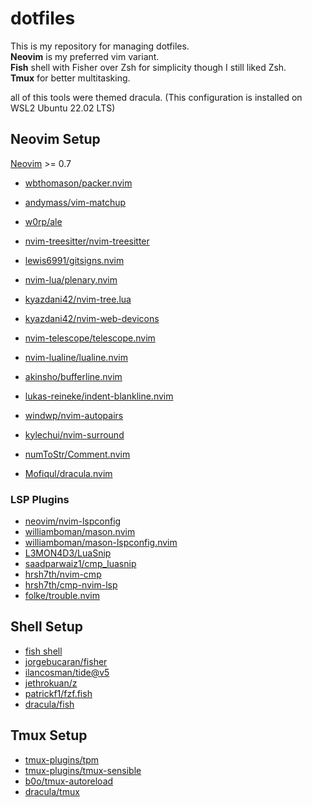# dotfiles
This is my repository for managing dotfiles.  
**Neovim** is my preferred vim variant.  
**Fish** shell with Fisher over Zsh for simplicity though I still liked Zsh.  
**Tmux** for better multitasking.

all of this tools were themed dracula.
(This configuration is installed on WSL2 Ubuntu 22.02 LTS)
## Neovim Setup
[Neovim](https://github.com/neovim/neovim) >= 0.7

- [wbthomason/packer.nvim](https://github.com/wbthomason/packer.nvim)
- [andymass/vim-matchup](https://github.com/andymass/vim-matchup)
- [w0rp/ale](https://github.com/w0rp/ale)
- [nvim-treesitter/nvim-treesitter](https://github.com/nvim-treesitter/nvim-treesitter)
- [lewis6991/gitsigns.nvim](https://github.com/lewis6991/gitsigns.nvim)
- [nvim-lua/plenary.nvim](https://github.com/nvim-lua/plenary.nvim)

- [kyazdani42/nvim-tree.lua](https://github.com/kyazdani42/nvim-tree.lua)
- [kyazdani42/nvim-web-devicons](https://github.com/kyazdani42/nvim-web-devicons)
- [nvim-telescope/telescope.nvim](https://github.com/nvim-telescope/telescope.nvim)
- [nvim-lualine/lualine.nvim](https://github.com/nvim-lualine/lualine.nvim)
- [akinsho/bufferline.nvim](https://github.com/akinsho/bufferline.nvim)
- [lukas-reineke/indent-blankline.nvim](https://github.com/lukas-reineke/indent-blankline.nvim)
- [windwp/nvim-autopairs](https://github.com/windwp/nvim-autopairs)
- [kylechui/nvim-surround](https://github.com/kylechui/nvim-surround)
- [numToStr/Comment.nvim](https://github.com/numToStr/Comment.nvim)
- [Mofiqul/dracula.nvim](https://github.com/Mofiqul/dracula.nvim)

### LSP Plugins
- [neovim/nvim-lspconfig](https://github.com/neovim/nvim-lspconfig)
- [williamboman/mason.nvim](https://github.com/williamboman/mason.nvim)
- [williamboman/mason-lspconfig.nvim](https://github.com/williamboman/mason-lspconfig.nvim)
- [L3MON4D3/LuaSnip](https://github.com/L3MON4D3/LuaSnip)
- [saadparwaiz1/cmp_luasnip](https://github.com/saadparwaiz1/cmp_luasnip)
- [hrsh7th/nvim-cmp](https://github.com/hrsh7th/nvim-cmp)
- [hrsh7th/cmp-nvim-lsp](https://github.com/hrsh7th/cmp-nvim-lsp)
- [folke/trouble.nvim](https://github.com/folke/trouble.nvim)


## Shell Setup
- [fish shell](https://github.com/fish-shell/fish-shell)
- [jorgebucaran/fisher](https://github.com/jorgebucaran/fisher)
- [ilancosman/tide@v5](https://github.com/ilancosman/tide@v5)
- [jethrokuan/z](https://github.com/jethrokuan/z)
- [patrickf1/fzf.fish](https://github.com/patrickf1/fzf.fish)
- [dracula/fish](https://github.com/dracula/fish)

## Tmux Setup
- [tmux-plugins/tpm](https://github.com/tmux-plugins/tpm)
- [tmux-plugins/tmux-sensible](https://github.com/tmux-plugins/tmux-sensible)
- [b0o/tmux-autoreload](https://github.com/b0o/tmux-autoreload)
- [dracula/tmux](https://github.com/dracula/tmux)

